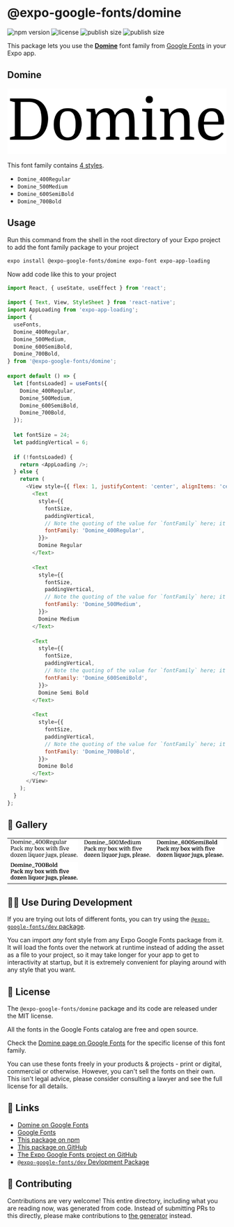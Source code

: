 # @expo-google-fonts/domine

![npm version](https://flat.badgen.net/npm/v/@expo-google-fonts/domine)
![license](https://flat.badgen.net/github/license/expo/google-fonts)
![publish size](https://flat.badgen.net/packagephobia/install/@expo-google-fonts/domine)
![publish size](https://flat.badgen.net/packagephobia/publish/@expo-google-fonts/domine)

This package lets you use the [**Domine**](https://fonts.google.com/specimen/Domine) font family from [Google Fonts](https://fonts.google.com/) in your Expo app.

## Domine

![Domine](./font-family.png)

This font family contains [4 styles](#-gallery).

- `Domine_400Regular`
- `Domine_500Medium`
- `Domine_600SemiBold`
- `Domine_700Bold`

## Usage

Run this command from the shell in the root directory of your Expo project to add the font family package to your project
```sh
expo install @expo-google-fonts/domine expo-font expo-app-loading
```

Now add code like this to your project
```js
import React, { useState, useEffect } from 'react';

import { Text, View, StyleSheet } from 'react-native';
import AppLoading from 'expo-app-loading';
import {
  useFonts,
  Domine_400Regular,
  Domine_500Medium,
  Domine_600SemiBold,
  Domine_700Bold,
} from '@expo-google-fonts/domine';

export default () => {
  let [fontsLoaded] = useFonts({
    Domine_400Regular,
    Domine_500Medium,
    Domine_600SemiBold,
    Domine_700Bold,
  });

  let fontSize = 24;
  let paddingVertical = 6;

  if (!fontsLoaded) {
    return <AppLoading />;
  } else {
    return (
      <View style={{ flex: 1, justifyContent: 'center', alignItems: 'center' }}>
        <Text
          style={{
            fontSize,
            paddingVertical,
            // Note the quoting of the value for `fontFamily` here; it expects a string!
            fontFamily: 'Domine_400Regular',
          }}>
          Domine Regular
        </Text>

        <Text
          style={{
            fontSize,
            paddingVertical,
            // Note the quoting of the value for `fontFamily` here; it expects a string!
            fontFamily: 'Domine_500Medium',
          }}>
          Domine Medium
        </Text>

        <Text
          style={{
            fontSize,
            paddingVertical,
            // Note the quoting of the value for `fontFamily` here; it expects a string!
            fontFamily: 'Domine_600SemiBold',
          }}>
          Domine Semi Bold
        </Text>

        <Text
          style={{
            fontSize,
            paddingVertical,
            // Note the quoting of the value for `fontFamily` here; it expects a string!
            fontFamily: 'Domine_700Bold',
          }}>
          Domine Bold
        </Text>
      </View>
    );
  }
};

```

## 🔡 Gallery


||||
|-|-|-|
|![Domine_400Regular](./Domine_400Regular.ttf.png)|![Domine_500Medium](./Domine_500Medium.ttf.png)|![Domine_600SemiBold](./Domine_600SemiBold.ttf.png)||
|![Domine_700Bold](./Domine_700Bold.ttf.png)||||


## 👩‍💻 Use During Development

If you are trying out lots of different fonts, you can try using the [`@expo-google-fonts/dev` package](https://github.com/expo/google-fonts/tree/master/font-packages/dev#readme).

You can import *any* font style from any Expo Google Fonts package from it. It will load the fonts
over the network at runtime instead of adding the asset as a file to your project, so it may take longer
for your app to get to interactivity at startup, but it is extremely convenient
for playing around with any style that you want.

## 📖 License

The `@expo-google-fonts/domine` package and its code are released under the MIT license.

All the fonts in the Google Fonts catalog are free and open source.

Check the [Domine page on Google Fonts](https://fonts.google.com/specimen/Domine) for the specific license of this font family.

You can use these fonts freely in your products & projects - print or digital, commercial or otherwise. However, you can't sell the fonts on their own. This isn't legal advice, please consider consulting a lawyer and see the full license for all details.

## 🔗 Links

- [Domine on Google Fonts](https://fonts.google.com/specimen/Domine)
- [Google Fonts](https://fonts.google.com/)
- [This package on npm](https://www.npmjs.com/package/@expo-google-fonts/domine)
- [This package on GitHub](https://github.com/expo/google-fonts/tree/master/font-packages/domine)
- [The Expo Google Fonts project on GitHub](https://github.com/expo/google-fonts)
- [`@expo-google-fonts/dev` Devlopment Package](https://github.com/expo/google-fonts/tree/master/font-packages/dev)

## 🤝 Contributing

Contributions are very welcome! This entire directory, including what you are reading now, was generated from code. Instead of submitting PRs to this directly, please make contributions to [the generator](https://github.com/expo/google-fonts/tree/master/packages/generator) instead.
